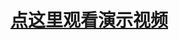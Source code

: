 # [点这里观看演示视频](http://v.youku.com/v_show/id_XNzUwMjM0MzMy.html?from=s1.8-1-1.2&spm=a2h0k.8191407.0.0)
